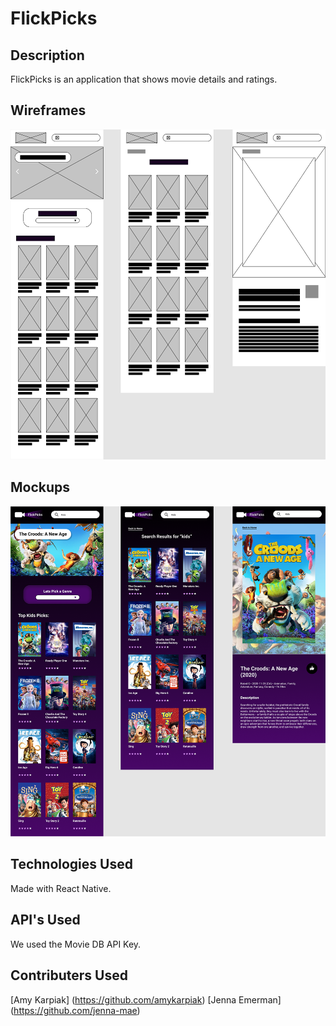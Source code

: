 # FlickPicks

## Description

FlickPicks is an application that shows movie details and ratings.

## Wireframes

<img src="src/imgs/wireframes.png">

## Mockups

<img src="src/imgs/mockups.png">

## Technologies Used

Made with React Native.

## API's Used

We used the Movie DB API Key.

## Contributers Used

[Amy Karpiak] (https://github.com/amykarpiak)
[Jenna Emerman] (https://github.com/jenna-mae)

